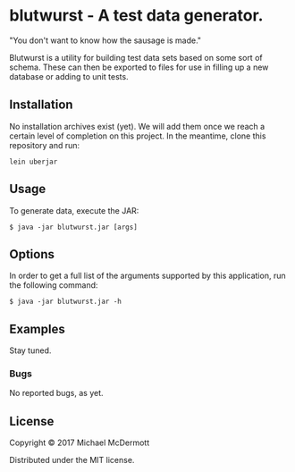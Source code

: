 # blutwurst - A test data generator.

"You don't want to know how the sausage is made."

Blutwurst is a utility for building test data sets based on some sort of
schema. These can then be exported to files for use in filling up a new
database or adding to unit tests.

## Installation

No installation archives exist (yet). We will add them once we reach a certain
level of completion on this project. In the meantime, clone this repository and run:

    lein uberjar

## Usage

To generate data, execute the JAR:

    $ java -jar blutwurst.jar [args]

## Options

In order to get a full list of the arguments supported by this application, run the following command:

    $ java -jar blutwurst.jar -h

## Examples

Stay tuned.

### Bugs

No reported bugs, as yet.

## License

Copyright © 2017 Michael McDermott

Distributed under the MIT license.
